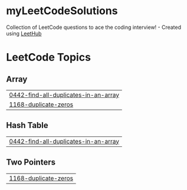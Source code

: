 # myLeetCodeSolutions
Collection of LeetCode questions to ace the coding interview! - Created using [LeetHub](https://github.com/QasimWani/LeetHub)

<!---LeetCode Topics Start-->
# LeetCode Topics
## Array
|  |
| ------- |
| [0442-find-all-duplicates-in-an-array](https://github.com/minahilhussain/myLeetCodeSolutions/tree/master/0442-find-all-duplicates-in-an-array) |
| [1168-duplicate-zeros](https://github.com/minahilhussain/myLeetCodeSolutions/tree/master/1168-duplicate-zeros) |
## Hash Table
|  |
| ------- |
| [0442-find-all-duplicates-in-an-array](https://github.com/minahilhussain/myLeetCodeSolutions/tree/master/0442-find-all-duplicates-in-an-array) |
## Two Pointers
|  |
| ------- |
| [1168-duplicate-zeros](https://github.com/minahilhussain/myLeetCodeSolutions/tree/master/1168-duplicate-zeros) |
<!---LeetCode Topics End-->
